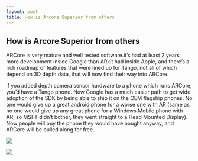 ```yaml
---
layout: post
title: How is Arcore Superior from others
---
```

## How is Arcore Superior from others

ARCore is very mature and well tested software.it’s had at least 2 years more development inside Google than ARkit had inside Apple, and there’s a rich roadmap of features that were lined up for Tango, not all of which depend on 3D depth data, that will now find their way into ARCore.

if you added depth camera sensor hardware to a phone which runs ARCore, you’d have a Tango phone. Now Google has a much easier path to get wide adoption of the SDK by being able to ship it on the OEM flagship phones. No one would give up a great android phone for a worse one with AR (same as no one would give up any great phone for a Windows Mobile phone with AR, so MSFT didn’t bother, they went straight to a Head Mounted Display). Now people will buy the phone they would have bought anyway, and ARCore will be pulled along for free.

![]({{site.baseurl}}/https://cdn-images-1.medium.com/max/1600/1*HJcV3utHD16vOy4DjTpCSw.jpeg)

![]({{site.baseurl}}/https://cdn-images-1.medium.com/max/1600/1*xSVF7KoVglKWyC8k60gQgw.jpeg)

